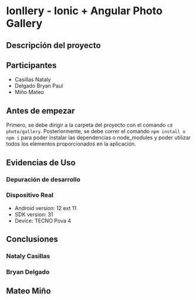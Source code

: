 # Ionllery - Ionic + Angular Photo Gallery

## Descripción del proyecto

## Participantes
- Casillas Nataly
- Delgado Bryan Paul
- Miño Mateo

## Antes de empezar
Primero, se debe dirigir a la carpeta del proyecto con el comando <code>cd photo/gallery</code>.
Posteriormente, se debe correr el comando <code>npm install o npm i</code> para poder instalar las dependencias o node_modules y poder utilizar todos los elementos proporcionados en la aplicación. 

## Evidencias de Uso
### Depuración de desarrollo

### Dispositivo Real
- Android version: 12 ext 11
- SDK version: 31
- Device: TECNO Pova 4 

## Conclusiones
### Nataly Casillas

### Bryan Delgado

## Mateo Miño

